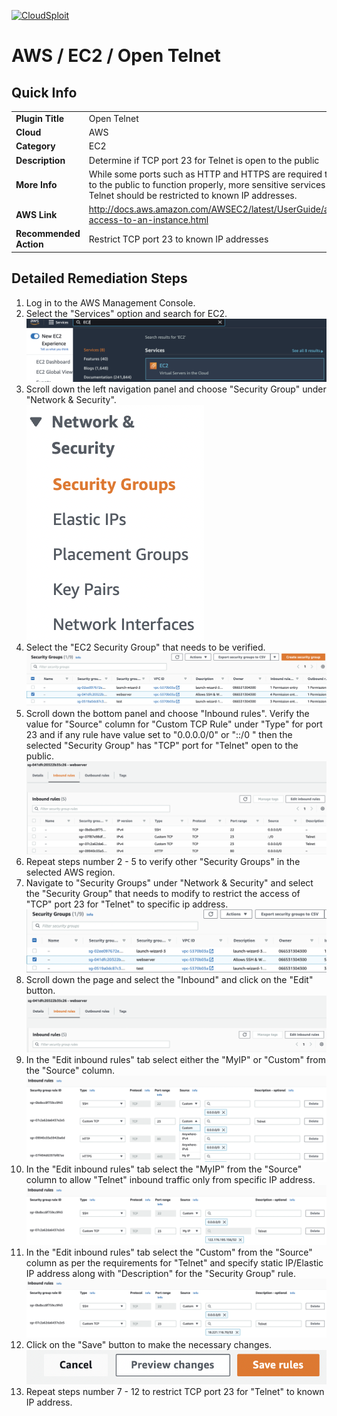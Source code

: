 [![CloudSploit](https://cloudsploit.com/img/logo-new-big-text-100.png "CloudSploit")](https://cloudsploit.com)

# AWS / EC2 / Open Telnet

## Quick Info

| | |
|-|-|
| **Plugin Title** | Open Telnet |
| **Cloud** | AWS |
| **Category** | EC2 |
| **Description** | Determine if TCP port 23 for Telnet is open to the public |
| **More Info** | While some ports such as HTTP and HTTPS are required to be open to the public to function properly, more sensitive services such as Telnet should be restricted to known IP addresses. |
| **AWS Link** | http://docs.aws.amazon.com/AWSEC2/latest/UserGuide/authorizing-access-to-an-instance.html |
| **Recommended Action** | Restrict TCP port 23 to known IP addresses |

## Detailed Remediation Steps
1. Log in to the AWS Management Console.
2. Select the "Services" option and search for EC2. </br> <img src="/resources/aws/ec2/open-telnet/step2.png"/>
3. Scroll down the left navigation panel and choose "Security Group" under "Network & Security".</br> <img src="/resources/aws/ec2/open-telnet/step3.png"/>
4. Select the "EC2 Security Group" that needs to be verified. </br> <img src="/resources/aws/ec2/open-telnet/step4.png"/>
5. Scroll down the bottom panel and choose "Inbound rules". Verify the value for "Source" column for "Custom TCP Rule" under "Type" for port 23 and if any rule have value set to "0.0.0.0/0" or "::/0 " then the selected "Security Group" has "TCP" port for "Telnet" open to the public.</br> <img src="/resources/aws/ec2/open-telnet/step5.png"/>
6. Repeat steps number 2 - 5 to verify other "Security Groups" in the selected AWS region.</br> 
7. Navigate to "Security Groups" under "Network & Security" and select the "Security Group" that needs to modify to restrict the access of "TCP" port 23 for "Telnet"  to specific ip address. </br> <img src="/resources/aws/ec2/open-telnet/step7.png"/>
8. Scroll down the page and select the "Inbound" and click on the "Edit" button. </br> <img src="/resources/aws/ec2/open-telnet/step8.png"/>
9. In the "Edit inbound rules" tab select either the "MyIP" or "Custom" from the "Source" column.</br> <img src="/resources/aws/ec2/open-telnet/step9.png"/>
10. In the "Edit inbound rules" tab select the "MyIP" from the "Source" column to allow "Telnet" inbound traffic only from specific IP address.</br> <img src="/resources/aws/ec2/open-telnet/step10.png"/>
11. In the "Edit inbound rules" tab select the "Custom" from the "Source" column as per the requirements for "Telnet" and specify static IP/Elastic IP address along with "Description" for the "Security Group" rule. </br> <img src="/resources/aws/ec2/open-telnet/step11.png"/>
12. Click on the "Save" button to make the necessary changes. </br> <img src="/resources/aws/ec2/open-telnet/step12.png"/>
13. Repeat steps number 7 - 12 to restrict TCP port 23 for "Telnet" to known IP address.</br>
